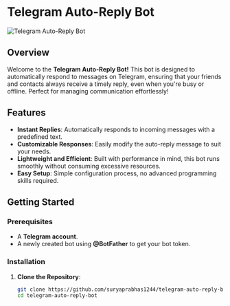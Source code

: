 # Telegram Auto-Reply Bot

![Telegram Auto-Reply Bot](https://your-image-link.com/image.png) <!-- Optional: Add an image related to your bot -->

## Overview
Welcome to the **Telegram Auto-Reply Bot!** This bot is designed to automatically respond to messages on Telegram, ensuring that your friends and contacts always receive a timely reply, even when you're busy or offline. Perfect for managing communication effortlessly!

## Features
- **Instant Replies**: Automatically responds to incoming messages with a predefined text.
- **Customizable Responses**: Easily modify the auto-reply message to suit your needs.
- **Lightweight and Efficient**: Built with performance in mind, this bot runs smoothly without consuming excessive resources.
- **Easy Setup**: Simple configuration process, no advanced programming skills required.

## Getting Started

### Prerequisites
- A **Telegram account**.
- A newly created bot using **@BotFather** to get your bot token.

### Installation

1. **Clone the Repository**:
   ```bash
   git clone https://github.com/suryaprabhas1244/telegram-auto-reply-bot.git
   cd telegram-auto-reply-bot
